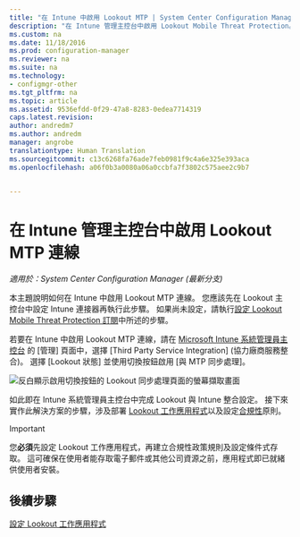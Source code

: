 ```yaml
---
title: "在 Intune 中啟用 Lookout MTP | System Center Configuration Manager"
description: "在 Intune 管理主控台中啟用 Lookout Mobile Threat Protection。"
ms.custom: na
ms.date: 11/18/2016
ms.prod: configuration-manager
ms.reviewer: na
ms.suite: na
ms.technology:
- configmgr-other
ms.tgt_pltfrm: na
ms.topic: article
ms.assetid: 9536efdd-0f29-47a8-8283-0edea7714319
caps.latest.revision: 
author: andredm7
ms.author: andredm
manager: angrobe
translationtype: Human Translation
ms.sourcegitcommit: c13c6268fa76ade7feb0981f9c4a6e325e393aca
ms.openlocfilehash: a06f0b3a0080a06a0ccbfa7f3802c575aee2c9b7


---
```

# <a name="enable-lookout-mtp-connection-in-the-intune-admin-console"></a>在 Intune 管理主控台中啟用 Lookout MTP 連線

*適用於：System Center Configuration Manager (最新分支)*

本主題說明如何在 Intune 中啟用 Lookout MTP 連線。 您應該先在 Lookout 主控台中設定 Intune 連接器再執行此步驟。  如果尚未設定，請執行[設定 Lookout Mobile Threat Protection 訂閱](set-up-your-subscription-with-lookout.md)中所述的步驟。

若要在 Intune 中啟用 Lookout MTP 連線，請在 [Microsoft Intune 系統管理員主控台](https://manage.microsoft.com) 的 [管理] 頁面中，選擇 [Third Party Service Integration] (協力廠商服務整合)。 選擇 [Lookout 狀態] 並使用切換按鈕啟用 [與 MTP 同步處理]。

![反白顯示啟用切換按鈕的 Lookout 同步處理頁面的螢幕擷取畫面](../media/lookout-intune-synchronization.png)

如此即在 Intune 系統管理員主控台中完成 Lookout 與 Intune 整合設定。  接下來實作此解決方案的步驟，涉及部署 [Lookout 工作應用程式](configure-and-deploy-lookout-for-work-apps.md)以及設定[合規性](enable-device-threat-protection-rule-compliance-policy.md)原則。

>[!IMPORTANT]
> 您**必須**先設定 Lookout 工作應用程式，再建立合規性政策規則及設定條件式存取。 這可確保在使用者能存取電子郵件或其他公司資源之前，應用程式即已就緒供使用者安裝。

## <a name="next-steps"></a>後續步驟
[設定 Lookout 工作應用程式](configure-and-deploy-lookout-for-work-apps.md)



<!--HONumber=Dec16_HO3-->


